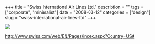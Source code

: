+++
title = "Swiss International Air Lines Ltd."
description = ""
tags = ["corporate", "minimalist"]
date = "2008-03-12"
categories = ["design"]
slug = "swiss-international-air-lines-ltd"
+++


 

  <div id="screens-thumbs" class="clearfix">
    <div class="txt-center" id="design-submission"><a href="http://www.swiss.com/web/EN/Pages/index.aspx?Country=US#"><img id='bluga-thumbnail-837' class='bluga-thumbnail large' src='//media.konigi.com/bluga/
wt47f279087f29b_0.jpg'/></a></div>  
  </div>   
<p><a href="http://www.swiss.com/web/EN/Pages/index.aspx?Country=US#">http://www.swiss.com/web/EN/Pages/index.aspx?Country=US#</a></p>





